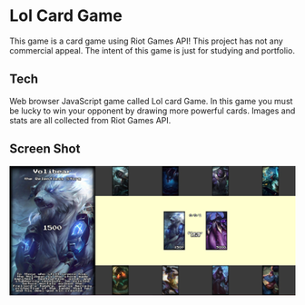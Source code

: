 # Lol Card Game
This game is a card game using Riot Games API!
This project has not any commercial appeal. 
The intent of this game is just for studying and portfolio.

## Tech
Web browser JavaScript game called Lol card Game. In this game you must be lucky to win your opponent by drawing more powerful cards. 
Images and stats are all collected from Riot Games API.

## Screen Shot
![Screen shot](./src/images/ss.jpeg)